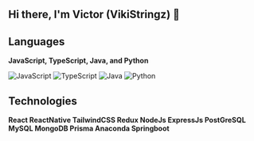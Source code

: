 ## Hi there, I'm Victor (VikiStringz) 👋

 ## Languages
 <p><strong>JavaScript, TypeScript, Java, and Python</strong></p>
 <div>
  <img src="https://upload.wikimedia.org/wikipedia/commons/thumb/9/99/Unofficial_JavaScript_logo_2.svg/96px-Unofficial_JavaScript_logo_2.svg.png" alt="JavaScript"/>
  <img src="https://upload.wikimedia.org/wikipedia/commons/thumb/f/f5/Typescript.svg/96px-Typescript.svg.png" alt="TypeScript" />
  <img src="https://upload.wikimedia.org/wikipedia/en/thumb/3/30/Java_programming_language_logo.svg/96px-Java_programming_language_logo.svg.png" alt="Java" />
  <img src="https://upload.wikimedia.org/wikipedia/commons/thumb/c/c3/Python-logo-notext.svg/96px-Python-logo-notext.svg.png" alt="Python" />
 </div>
     
 ## Technologies
  <p><strong>React ReactNative TailwindCSS Redux NodeJs ExpressJs PostGreSQL 
     MySQL MongoDB Prisma Anaconda Springboot</strong></p>
    
<!--
**ProgViki/ProgViki** is a ✨ _special_ ✨ repository because its `README.md` (this file) appears on your GitHub profile.

Here are some ideas to get you started:

- 🔭 I’m currently working on ...
- 🌱 I’m currently learning ...
- 👯 I’m looking to collaborate on ...
- 🤔 I’m looking for help with ...
- 💬 Ask me about ...
- 📫 How to reach me: ...
- 😄 Pronouns: ...
- ⚡ Fun fact: ...
-->
